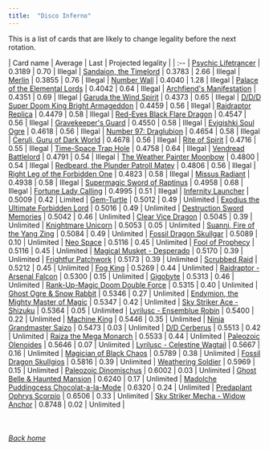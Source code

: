 ```yaml
---
title:  "Disco Inferno"
---
```


This is a list of cards that are likely to change legality before the next rotation.

| Card name | Average | Last | Projected legality |
| :-- |
[Psychic Lifetrancer](https://db.ygoprodeck.com/card/?search=Psychic%20Lifetrancer) | 0.3189 | 0.70 | Illegal |
[Sandaion, the Timelord](https://db.ygoprodeck.com/card/?search=Sandaion,%20the%20Timelord) | 0.3783 | 2.66 | Illegal |
[Merlin](https://db.ygoprodeck.com/card/?search=Merlin) | 0.3855 | 0.76 | Illegal |
[Number Wall](https://db.ygoprodeck.com/card/?search=Number%20Wall) | 0.4040 | 1.28 | Illegal |
[Palace of the Elemental Lords](https://db.ygoprodeck.com/card/?search=Palace%20of%20the%20Elemental%20Lords) | 0.4042 | 0.64 | Illegal |
[Archfiend's Manifestation](https://db.ygoprodeck.com/card/?search=Archfiend's%20Manifestation) | 0.4351 | 0.69 | Illegal |
[Garuda the Wind Spirit](https://db.ygoprodeck.com/card/?search=Garuda%20the%20Wind%20Spirit) | 0.4373 | 0.65 | Illegal |
[D/D/D Super Doom King Bright Armageddon](https://db.ygoprodeck.com/card/?search=D/D/D%20Super%20Doom%20King%20Bright%20Armageddon) | 0.4459 | 0.56 | Illegal |
[Raidraptor Replica](https://db.ygoprodeck.com/card/?search=Raidraptor%20Replica) | 0.4479 | 0.58 | Illegal |
[Red-Eyes Black Flare Dragon](https://db.ygoprodeck.com/card/?search=Red-Eyes%20Black%20Flare%20Dragon) | 0.4547 | 0.56 | Illegal |
[Gravekeeper's Guard](https://db.ygoprodeck.com/card/?search=Gravekeeper's%20Guard) | 0.4550 | 0.58 | Illegal |
[Evigishki Soul Ogre](https://db.ygoprodeck.com/card/?search=Evigishki%20Soul%20Ogre) | 0.4618 | 0.56 | Illegal |
[Number 97: Draglubion](https://db.ygoprodeck.com/card/?search=Number%2097:%20Draglubion) | 0.4654 | 0.58 | Illegal |
[Ceruli, Guru of Dark World](https://db.ygoprodeck.com/card/?search=Ceruli,%20Guru%20of%20Dark%20World) | 0.4678 | 0.56 | Illegal |
[Rite of Spirit](https://db.ygoprodeck.com/card/?search=Rite%20of%20Spirit) | 0.4716 | 0.55 | Illegal |
[Time-Space Trap Hole](https://db.ygoprodeck.com/card/?search=Time-Space%20Trap%20Hole) | 0.4758 | 0.64 | Illegal |
[Vendread Battlelord](https://db.ygoprodeck.com/card/?search=Vendread%20Battlelord) | 0.4791 | 0.54 | Illegal |
[The Weather Painter Moonbow](https://db.ygoprodeck.com/card/?search=The%20Weather%20Painter%20Moonbow) | 0.4800 | 0.54 | Illegal |
[Redbeard, the Plunder Patroll Matey](https://db.ygoprodeck.com/card/?search=Redbeard,%20the%20Plunder%20Patroll%20Matey) | 0.4806 | 0.56 | Illegal |
[Right Leg of the Forbidden One](https://db.ygoprodeck.com/card/?search=Right%20Leg%20of%20the%20Forbidden%20One) | 0.4823 | 0.58 | Illegal |
[Missus Radiant](https://db.ygoprodeck.com/card/?search=Missus%20Radiant) | 0.4938 | 0.58 | Illegal |
[Supermagic Sword of Raptinus](https://db.ygoprodeck.com/card/?search=Supermagic%20Sword%20of%20Raptinus) | 0.4958 | 0.68 | Illegal |
[Fortune Lady Calling](https://db.ygoprodeck.com/card/?search=Fortune%20Lady%20Calling) | 0.4995 | 0.51 | Illegal |
[Infernity Launcher](https://db.ygoprodeck.com/card/?search=Infernity%20Launcher) | 0.5009 | 0.42 | Limited |
[Gem-Turtle](https://db.ygoprodeck.com/card/?search=Gem-Turtle) | 0.5012 | 0.49 | Unlimited |
[Exodius the Ultimate Forbidden Lord](https://db.ygoprodeck.com/card/?search=Exodius%20the%20Ultimate%20Forbidden%20Lord) | 0.5016 | 0.49 | Unlimited |
[Destruction Sword Memories](https://db.ygoprodeck.com/card/?search=Destruction%20Sword%20Memories) | 0.5042 | 0.46 | Unlimited |
[Clear Vice Dragon](https://db.ygoprodeck.com/card/?search=Clear%20Vice%20Dragon) | 0.5045 | 0.39 | Unlimited |
[Knightmare Unicorn](https://db.ygoprodeck.com/card/?search=Knightmare%20Unicorn) | 0.5053 | 0.05 | Unlimited |
[Suanni, Fire of the Yang Zing](https://db.ygoprodeck.com/card/?search=Suanni,%20Fire%20of%20the%20Yang%20Zing) | 0.5084 | 0.49 | Unlimited |
[Fossil Dragon Skullgar](https://db.ygoprodeck.com/card/?search=Fossil%20Dragon%20Skullgar) | 0.5089 | 0.10 | Unlimited |
[Neo Space](https://db.ygoprodeck.com/card/?search=Neo%20Space) | 0.5116 | 0.45 | Unlimited |
[Fool of Prophecy](https://db.ygoprodeck.com/card/?search=Fool%20of%20Prophecy) | 0.5116 | 0.45 | Unlimited |
[Magical Musket - Desperado](https://db.ygoprodeck.com/card/?search=Magical%20Musket%20-%20Desperado) | 0.5170 | 0.39 | Unlimited |
[Frightfur Patchwork](https://db.ygoprodeck.com/card/?search=Frightfur%20Patchwork) | 0.5173 | 0.39 | Unlimited |
[Scrubbed Raid](https://db.ygoprodeck.com/card/?search=Scrubbed%20Raid) | 0.5212 | 0.45 | Unlimited |
[Fog King](https://db.ygoprodeck.com/card/?search=Fog%20King) | 0.5269 | 0.44 | Unlimited |
[Raidraptor - Arsenal Falcon](https://db.ygoprodeck.com/card/?search=Raidraptor%20-%20Arsenal%20Falcon) | 0.5300 | 0.15 | Unlimited |
[Gigobyte](https://db.ygoprodeck.com/card/?search=Gigobyte) | 0.5313 | 0.46 | Unlimited |
[Rank-Up-Magic Doom Double Force](https://db.ygoprodeck.com/card/?search=Rank-Up-Magic%20Doom%20Double%20Force) | 0.5315 | 0.40 | Unlimited |
[Ghost Ogre & Snow Rabbit](https://db.ygoprodeck.com/card/?search=Ghost%20Ogre%20%26%20Snow%20Rabbit) | 0.5346 | 0.27 | Unlimited |
[Endymion, the Mighty Master of Magic](https://db.ygoprodeck.com/card/?search=Endymion,%20the%20Mighty%20Master%20of%20Magic) | 0.5347 | 0.42 | Unlimited |
[Sky Striker Ace - Shizuku](https://db.ygoprodeck.com/card/?search=Sky%20Striker%20Ace%20-%20Shizuku) | 0.5364 | 0.05 | Unlimited |
[Lyrilusc - Ensemblue Robin](https://db.ygoprodeck.com/card/?search=Lyrilusc%20-%20Ensemblue%20Robin) | 0.5400 | 0.22 | Unlimited |
[Machine King](https://db.ygoprodeck.com/card/?search=Machine%20King) | 0.5446 | 0.35 | Unlimited |
[Ninja Grandmaster Saizo](https://db.ygoprodeck.com/card/?search=Ninja%20Grandmaster%20Saizo) | 0.5473 | 0.03 | Unlimited |
[D/D Cerberus](https://db.ygoprodeck.com/card/?search=D/D%20Cerberus) | 0.5513 | 0.42 | Unlimited |
[Raiza the Mega Monarch](https://db.ygoprodeck.com/card/?search=Raiza%20the%20Mega%20Monarch) | 0.5533 | 0.44 | Unlimited |
[Paleozoic Olenoides](https://db.ygoprodeck.com/card/?search=Paleozoic%20Olenoides) | 0.5646 | 0.07 | Unlimited |
[Lyrilusc - Celestine Wagtail](https://db.ygoprodeck.com/card/?search=Lyrilusc%20-%20Celestine%20Wagtail) | 0.5667 | 0.16 | Unlimited |
[Magician of Black Chaos](https://db.ygoprodeck.com/card/?search=Magician%20of%20Black%20Chaos) | 0.5789 | 0.38 | Unlimited |
[Fossil Dragon Skullgios](https://db.ygoprodeck.com/card/?search=Fossil%20Dragon%20Skullgios) | 0.5816 | 0.39 | Unlimited |
[Weathering Soldier](https://db.ygoprodeck.com/card/?search=Weathering%20Soldier) | 0.5969 | 0.15 | Unlimited |
[Paleozoic Dinomischus](https://db.ygoprodeck.com/card/?search=Paleozoic%20Dinomischus) | 0.6002 | 0.03 | Unlimited |
[Ghost Belle & Haunted Mansion](https://db.ygoprodeck.com/card/?search=Ghost%20Belle%20%26%20Haunted%20Mansion) | 0.6240 | 0.17 | Unlimited |
[Madolche Puddingcess Chocolat-a-la-Mode](https://db.ygoprodeck.com/card/?search=Madolche%20Puddingcess%20Chocolat-a-la-Mode) | 0.6320 | 0.24 | Unlimited |
[Predaplant Ophrys Scorpio](https://db.ygoprodeck.com/card/?search=Predaplant%20Ophrys%20Scorpio) | 0.6506 | 0.33 | Unlimited |
[Sky Striker Mecha - Widow Anchor](https://db.ygoprodeck.com/card/?search=Sky%20Striker%20Mecha%20-%20Widow%20Anchor) | 0.8748 | 0.02 | Unlimited |

<br>

###### [Back home](index)